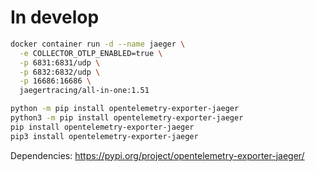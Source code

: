# In develop 
```bash
docker container run -d --name jaeger \
  -e COLLECTOR_OTLP_ENABLED=true \
  -p 6831:6831/udp \
  -p 6832:6832/udp \
  -p 16686:16686 \
  jaegertracing/all-in-one:1.51
```

```bash
python -m pip install opentelemetry-exporter-jaeger
python3 -m pip install opentelemetry-exporter-jaeger
pip install opentelemetry-exporter-jaeger
pip3 install opentelemetry-exporter-jaeger
```
Dependencies: https://pypi.org/project/opentelemetry-exporter-jaeger/  